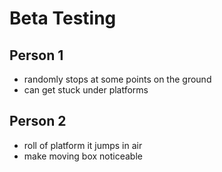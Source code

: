 # Beta Testing

## Person 1
- randomly stops at some points on the ground
- can get stuck under platforms


## Person 2
-  roll of platform it jumps in air 
- make moving box noticeable

